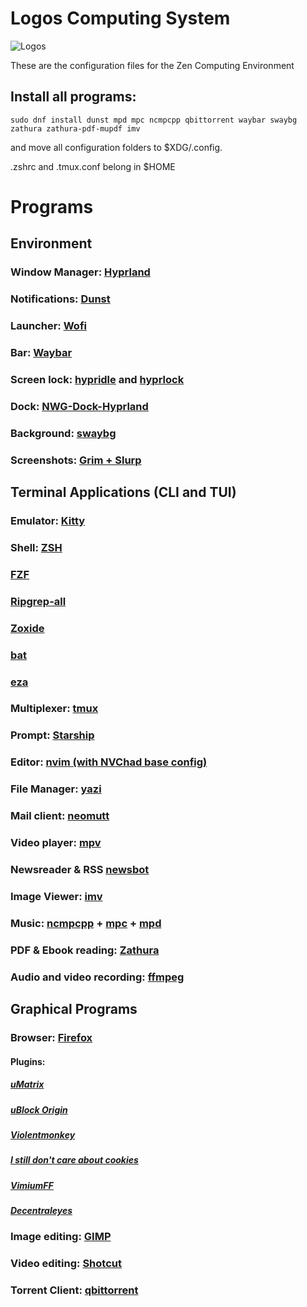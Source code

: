 # Logos Computing System

![Logos](http://res.cloudinary.com/dmpuhppsb/image/upload/v1726758715/aggpcsonhxrzutfxovsc.png) 

These are the configuration files for the Zen Computing Environment

## Install all programs:
```
sudo dnf install dunst mpd mpc ncmpcpp qbittorrent waybar swaybg zathura zathura-pdf-mupdf imv
```

and move all configuration folders to $XDG/.config.

.zshrc and .tmux.conf belong in $HOME

# Programs
## Environment
### Window Manager: [Hyprland](https://hyprland.org/) 
### Notifications: [Dunst](https://github.com/dunst-project/dunst) 
### Launcher: [Wofi](https://hg.sr.ht/~scoopta/wofi) 
### Bar: [Waybar](https://github.com/Alexays/Waybar) 
### Screen lock: [hypridle](https://github.com/hyprwm/hypridle) and [hyprlock](https://github.com/hyprwm/hyprlock)
### Dock: [NWG-Dock-Hyprland](https://github.com/nwg-piotr/nwg-dock-hyprland) 
### Background: [swaybg](https://github.com/swaywm/swaybg) 
### Screenshots: [Grim + Slurp](https://github.com/emersion/grim) 

## Terminal Applications (CLI and TUI)
### Emulator: [Kitty](https://sw.kovidgoyal.net/kitty/) 
### Shell: [ZSH](https://github.com/tmux/tmux/wiki) 
### [FZF](https://github.com/junegunn/fzf) 
### [Ripgrep-all](https://github.com/phiresky/ripgrep-all) 
### [Zoxide](https://github.com/ajeetdsouza/zoxide) 
### [bat](https://github.com/sharkdp/bat) 
### [eza](https://github.com/eza-community/eza) 
### Multiplexer: [tmux](https://github.com/tmux/tmux/wiki) 
### Prompt: [Starship](https://starship.rs/) 
### Editor: [nvim (with NVChad base config)](https://neovim.io/) 
### File Manager: [yazi](https://github.com/sxyazi/yazi) 
### Mail client: [neomutt](https://neomutt.org/) 
### Video player: [mpv](https://mpv.io/) 
### Newsreader & RSS [newsbot](https://newsboat.org/index.html) 
### Image Viewer: [imv](https://sr.ht/~exec64/imv/) 
### Music: [ncmpcpp](https://github.com/ncmpcpp/ncmpcpp) + [mpc](https://www.musicpd.org/clients/mpc/) + [mpd](https://www.musicpd.org/) 
### PDF & Ebook reading: [Zathura](https://pwmt.org/projects/zathura/) 
### Audio and video recording: [ffmpeg](https://www.ffmpeg.org/)

## Graphical Programs
### Browser: [Firefox](url) 
#### Plugins:
##### [uMatrix](https://addons.mozilla.org/en-CA/firefox/addon/umatrix/)
##### [uBlock Origin](https://addons.mozilla.org/en-CA/firefox/addon/ublock-origin/)
##### [Violentmonkey](https://addons.mozilla.org/en-CA/firefox/addon/violentmonkey/)
##### [I still don't care about cookies](https://addons.mozilla.org/en-CA/firefox/addon/istilldontcareaboutcookies/)
##### [VimiumFF](https://addons.mozilla.org/en-US/firefox/addon/vimium-ff/)
##### [Decentraleyes](https://addons.mozilla.org/en-CA/firefox/addon/decentraleyes/)

### Image editing: [GIMP](https://www.gimp.org/) 
### Video editing: [Shotcut](https://www.shotcut.org/) 
### Torrent Client: [qbittorrent](https://www.qbittorrent.org/) 
